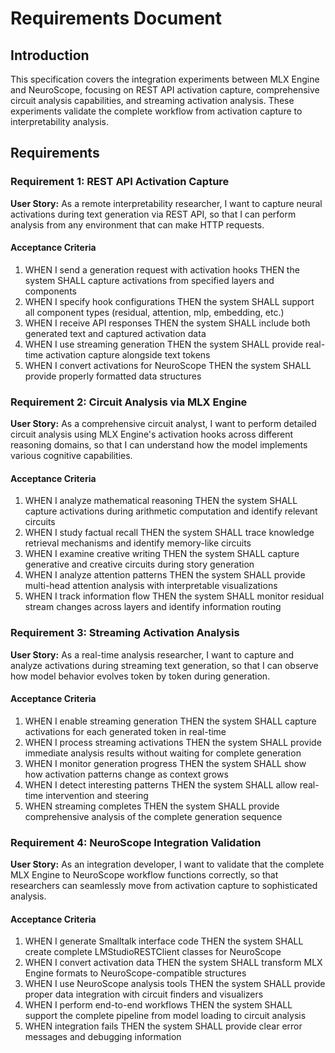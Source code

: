 # Requirements Document

## Introduction

This specification covers the integration experiments between MLX Engine and NeuroScope, focusing on REST API activation capture, comprehensive circuit analysis capabilities, and streaming activation analysis. These experiments validate the complete workflow from activation capture to interpretability analysis.

## Requirements

### Requirement 1: REST API Activation Capture

**User Story:** As a remote interpretability researcher, I want to capture neural activations during text generation via REST API, so that I can perform analysis from any environment that can make HTTP requests.

#### Acceptance Criteria

1. WHEN I send a generation request with activation hooks THEN the system SHALL capture activations from specified layers and components
2. WHEN I specify hook configurations THEN the system SHALL support all component types (residual, attention, mlp, embedding, etc.)
3. WHEN I receive API responses THEN the system SHALL include both generated text and captured activation data
4. WHEN I use streaming generation THEN the system SHALL provide real-time activation capture alongside text tokens
5. WHEN I convert activations for NeuroScope THEN the system SHALL provide properly formatted data structures

### Requirement 2: Circuit Analysis via MLX Engine

**User Story:** As a comprehensive circuit analyst, I want to perform detailed circuit analysis using MLX Engine's activation hooks across different reasoning domains, so that I can understand how the model implements various cognitive capabilities.

#### Acceptance Criteria

1. WHEN I analyze mathematical reasoning THEN the system SHALL capture activations during arithmetic computation and identify relevant circuits
2. WHEN I study factual recall THEN the system SHALL trace knowledge retrieval mechanisms and identify memory-like circuits
3. WHEN I examine creative writing THEN the system SHALL capture generative and creative circuits during story generation
4. WHEN I analyze attention patterns THEN the system SHALL provide multi-head attention analysis with interpretable visualizations
5. WHEN I track information flow THEN the system SHALL monitor residual stream changes across layers and identify information routing

### Requirement 3: Streaming Activation Analysis

**User Story:** As a real-time analysis researcher, I want to capture and analyze activations during streaming text generation, so that I can observe how model behavior evolves token by token during generation.

#### Acceptance Criteria

1. WHEN I enable streaming generation THEN the system SHALL capture activations for each generated token in real-time
2. WHEN I process streaming activations THEN the system SHALL provide immediate analysis results without waiting for complete generation
3. WHEN I monitor generation progress THEN the system SHALL show how activation patterns change as context grows
4. WHEN I detect interesting patterns THEN the system SHALL allow real-time intervention and steering
5. WHEN streaming completes THEN the system SHALL provide comprehensive analysis of the complete generation sequence

### Requirement 4: NeuroScope Integration Validation

**User Story:** As an integration developer, I want to validate that the complete MLX Engine to NeuroScope workflow functions correctly, so that researchers can seamlessly move from activation capture to sophisticated analysis.

#### Acceptance Criteria

1. WHEN I generate Smalltalk interface code THEN the system SHALL create complete LMStudioRESTClient classes for NeuroScope
2. WHEN I convert activation data THEN the system SHALL transform MLX Engine formats to NeuroScope-compatible structures
3. WHEN I use NeuroScope analysis tools THEN the system SHALL provide proper data integration with circuit finders and visualizers
4. WHEN I perform end-to-end workflows THEN the system SHALL support the complete pipeline from model loading to circuit analysis
5. WHEN integration fails THEN the system SHALL provide clear error messages and debugging information